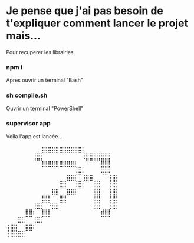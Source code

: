 # Je pense que j'ai pas besoin de t'expliquer comment lancer le projet mais...

Pour recuperer les librairies

### npm i 

Apres ouvrir un terminal "Bash"

### sh compile.sh

Ouvrir un terminal "PowerShell"

### supervisor app

Voila l'app est lancée... 

⠀⠀⠀⠀⠀⠀⠀⠀⠀⢰⣶⣶⣶⣶⣶⣶⣶⣶⣶⣶⡆⠀⠀⠀⠀⠀⠀⠀⠀⠀
⠀⠀⠀⠀⠀⠀⠀⢰⣶⡎⠉⠉⠉⠉⠉⠉⠉⠉⠉⠉⢱⣶⣶⣶⣶⣶⣶⡆⠀⠀
⠀⠀⠀⠀⠀⠀⠀⠘⠛⢣⣤⣤⣤⣤⣤⣤⣤⣤⡄⠀⠈⠛⠛⠛⠛⣿⣿⡇⠀⠀
⠀⠀⠀⠀⠀⠀⠀⠀⠀⠘⠛⠛⠛⠛⠛⠛⠛⠛⢣⣤⡄⠀⠀⠀⠀⣿⣿⡇⠀⠀
⠀⠀⠀⠀⠀⠀⠀⠀⠀⠀⠀⠀⠀⠀⠀⠀⣀⣀⡸⠿⢇⣀⣀⠀⠀⠻⠿⢃⣀⡀
⠀⠀⠀⠀⠀⠀⠀⠀⠀⠀⠀⠀⠀⠀⣀⣀⠿⠿⢇⣀⡸⠿⠿⣀⣀⠀⠀⢸⣿⡇
⠀⠀⠀⠀⠀⠀⠀⠀⠀⠀⠀⠀⠀⠀⣿⣿⠀⠀⢸⣿⡇⠀⠀⣿⣿⠀⠀⢸⣿⡇
⠀⠀⠀⠀⠀⠀⠀⠀⠀⠀⠀⠀⣿⣿⠀⠀⣿⣿⡇⠀⠀⠀⠀⣿⣿⠀⠀⢸⣿⡇
⠀⠀⠀⠀⠀⠀⠀⠀⠀⢸⣿⡇⠀⠀⣿⣿⠀⠀⠀⠀⠀⠀⠀⣿⣿⠀⠀⢸⣿⡇
⠀⠀⠀⠀⠀⠀⠀⢰⣶⡎⠉⠱⣶⣶⠉⠉⠀⠀⠀⠀⠀⠀⠀⣿⣿⠀⠀⢸⣿⡇
⠀⠀⠀⠀⠀⣶⣶⡌⠉⢱⣶⡆⠉⠉⠀⠀⠀⠀⠀⠀⠀⠀⠀⠉⠉⣴⣶⡎⠉⠁
⠀⠀⠀⣤⣤⠛⠛⢡⣤⡜⠛⠃⠀⠀⠀⠀⠀⠀⠀⠀⠀⠀⠀⠀⠀⠛⠛⠃⠀⠀
⢀⣤⣤⠛⠛⣤⣤⡘⠛⠃⠀⠀⠀⠀⠀⠀⠀⠀⠀⠀⠀⠀⠀⠀⠀⠀⠀⠀⠀⠀
⢸⣿⣿⣀⣀⠿⠿⠃⠀⠀⠀⠀⠀⠀⠀⠀⠀⠀⠀⠀⠀⠀⠀⠀⠀⠀⠀⠀⠀⠀
⠸⠿⠿⠿⠿⠀⠀⠀⠀⠀⠀⠀⠀⠀⠀⠀⠀⠀⠀⠀⠀⠀⠀⠀⠀⠀⠀⠀⠀⠀